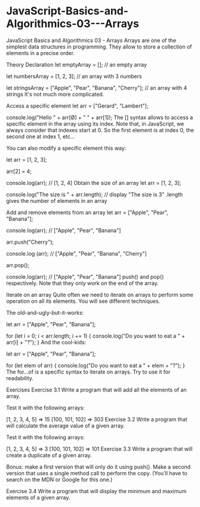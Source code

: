 # JavaScript-Basics-and-Algorithmics-03---Arrays

JavaScript Basics and Algorithmics 03 - Arrays
Arrays are one of the simplest data structures in programming. They allow to store a collection of elements in a precise order.

Theory
Declaration
let emptyArray = []; // an empty array

let numbersArray = [1, 2, 3]; // an array with 3 numbers

let stringsArray = ["Apple", "Pear", "Banana", "Cherry"]; // an array with 4 strings
It's not much more complicated.

Access a specific element
let arr = ["Gerard", "Lambert"];

console.log("Hello " + arr[Ø] + " " + arr[1]);
The [] syntax allows to access a specific element in the array using its index. Note that, in JavaScript, we always consider that indexes start at 0. So the first element is at index 0, the second one at index 1, etc...

You can also modify a specific element this way:

let arr = [1, 2, 3];

arr[2] = 4;

console.log(arr); // [1, 2, 4]
Obtain the size of an array
let arr = [1, 2, 3];

console.log("The size is " + arr.length); // display "The size is 3"
<array>.length gives the number of elements in an array

Add and remove elements from an array
let arr = ["Apple", "Pear", "Banana"];

console.log(arr); // ["Apple", "Pear", "Banana"]

arr.push("Cherry");

console.log (arr); // ["Apple", "Pear", "Banana", "Cherry"]

arr.pop();

console.log(arr); // ["Apple", "Pear", "Banana"]
push() and pop() respectively. Note that they only work on the end of the array.

Iterate on an array
Quite often we need to iterate on arrays to perform some operation on all its elements. You will see different techniques.

The old-and-ugly-but-it-works:

let arr = ["Apple", "Pear", "Banana"];

for (let i = 0; i < arr.length; i += 1) {
  console.log("Do you want to eat a " + arr[i] + "?");
}
And the cool-kids:

let arr = ["Apple", "Pear", "Banana"];

for (let elem of arr) {
  console.log("Do you want to eat a " + elem + "?");
}
The for...of is a specific syntax to iterate on arrays. Try to use it for readability.

Exercises
Exercise 3.1
Write a program that will add all the elements of an array.

Test it with the following arrays:

[1, 2, 3, 4, 5] => 15
[100, 101, 102] => 303
Exercise 3.2
Write a program that will calculate the average value of a given array.

Test it with the following arrays:

[1, 2, 3, 4, 5] => 3
[100, 101, 102] => 101
Exercise 3.3
Write a program that will create a duplicate of a given array.

Bonus: make a first version that will only do it using push(). Make a second version that uses a single method call to perform the copy. (You'll have to search on the MDN or Google for this one.)

Exercise 3.4
Write a program that will display the minimum and maximum elements of a given array.

